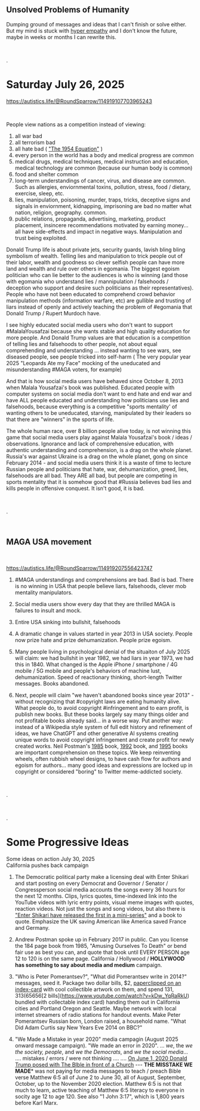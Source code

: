 ## Unsolved Problems of Humanity

Dumping ground of messages and ideas that I can't finish or solve either. But my mind is stuck with [hyper empathy](https://www.shu.ac.uk/news/all-articles/latest-news/autism-and-hyper-empathy-study) and I don't know the future, maybe in weeks or months I can rewrite this.

&nbsp;

.

# Saturday July 26, 2025

https://autistics.life/@RoundSparrow/114919107703965243

&nbsp;

People view nations as a competition instead of viewing:

1. all war bad
2. all terrorism bad
3. all hate bad ( ["The 1954 Equation"](../Quotes_Pile/Martin_Luther_King_Jr_quotes0.md) )
4. every person in the world has a body and medical progress are common
5. medical drugs, medical techniques, medical instruction and education, medical technology are common (because our human body is common)
6. food and shelter common
7. long-term understandings of cancer, virus, and disease are common. Such as allergies, enviornmental toxins, pollution, stress, food / dietary, exercise, sleep, etc.
8. lies, manipulation, poisoning, murder, traps, tricks, deceptive signs and signals in enviornment, kidnapping, imprisoning are bad no matter what nation, religion, geography. common.
9. public relations, propaganda, advertising, marketing, product placement, insincere recommendations motivated by earning money... all have side-effects and impact in negative ways. Manipulation and trust being exploited.

Donald Trump life is about private jets, security guards, lavish bling bling symbolism of wealth.  Telling lies and manipulation to trick people out of their labor, wealth and goodness so clever selfish people can have more land and wealth and rule over others in egomania. The biggest egoism politician who can lie better to the audiences is who is winning (and those with egomania who understand lies / mannipulation / falsehoods / deception who support and desire such politicians as their representatives). People who have not been educated to comprehend crowd behavior manipulation methods (information warfare, etc) are gullible and trusting of liars instead of openly and actively teaching the problem of #egomania that Donald Trump / Rupert Murdoch have.

I see highly educated social media users who don't want to support #MalalaYousafzai because she wants stable and high quality education for more people. And Donald Trump values are that education is a competition of telling lies and falsehoods to other people, not about equal comprehending and understanding ... instead wanting to see wars, see diseased people, see people tricked into self-harm ( The very popular year 2025 "Leopards Ate my Face" mocking of the uneducated and misunderstanding #MAGA voters, for example)

And that is how social media users have behaved since October 8, 2013 when Malala Yousafzai's book was published. Educated people with computer systems on social media don't want to end hate and end war and have ALL people educated and understanding how politicians use lies and falsehoods, because everything is a competitive "sports mentality' of wanting others to be uneducated, starving, manipulated by their leaders so that there are "winners" in the sports of life.

The whole human race, over 8 billion people alive today, is not winning this game that social media users play against Malala Yousafzai's book / ideas / observations. Ignorance and lack of comprehensive education, with authentic understanding and comprehension, is a drag on the whole planet. Russia's war against Ukraine is a drag on the whole planet, gong on since February 2014 - and social media users think it is a waste of time to lecture Russian people and politicians that hate, war, dehumanization, greed, lies, falsehoods are all bad. They ARE all bad, but people are competing in sports mentality that it is somehow good that #Russia believes bad lies and kills people in offensive conquest. It isn't good, it is bad.


&nbsp;

.

&nbsp;

## MAGA USA movement

&nbsp;

https://autistics.life/@RoundSparrow/114919207556423747

1. #MAGA understandings and comprehensions are bad. Bad is bad. There is no winning in USA that people believe liars, falsehoods, clever mob mentality manipulators.

2. Social media users show every day that they are thrilled MAGA is failures to insult and mock.

3. Entire USA sinking into bullshit, falsehoods

4. A dramatic change in values started in year 2013 in USA society. People now prize hate and prize dehumanization. People prize egoism.

5. Many people living in psychological denial of the situaiton of July 2025 will claim: we had bullshit in year 1982, we had liars in year 1973, we had this in 1840. What changed is the Apple iPhone / smartphone / 4G mobile / 5G mobile and people's behaviors of machine lust, dehumanization. Speed of reactionary thinking, short-length Twitter messages. Books abandoned.

6. Next, people will claim "we haven't abandoned books since year 2013" - without recognizing that #copyright laws are eating humanity alive. What people do, to avoid copyright #infringement and to earn profit, is publish new books. But these books largely say many things older and not profitable books already said... in a worse way. Put another way: instead of a Wikipedia style system of full edit history and refinement of ideas, we have ChatGPT and other generative AI systems creating unique words to avoid copyright infringement and create profit for newly created works.  Neil Postman's [1985](https://www.goodreads.com/work/quotes/2337731-amusing-ourselves-to-death-public-discourse-in-the-age-of-show-business) book, [1992](https://www.goodreads.com/work/quotes/1511641-technopoly-the-surrender-of-culture-to-technology) book, and [1995](https://www.goodreads.com/work/quotes/508006-the-end-of-education-redefining-the-value-of-school) books are important comprehension on these topics. We keep reinventing wheels, often rubbish wheel designs, to have cash flow for authors and egoism for authors... many good ideas and expressions are locked up in copyright or considered "boring" to Twitter meme-addicted society.

&nbsp;

.

&nbsp;

.

# Some Progressive Ideas

Some ideas on action July 30, 2025    
California pushes back campaign   

1. The Democratic political party make a licensing deal with Enter Shikari and start posting on every Democrat and Governor / Senator / Congressperson social media accounts the songs every 36 hours for the next 12 months. Clips, lyrics quotes, time-indexed link into the YouTube videos with lyric entry points, visual meme images with quotes, reaction videos. Not just the songs and song videos, but also there is ["Enter Shikari have released the first in a mini-series"](https://www.entershikari.com/posts/a-film-on-possibility?srsltid=AfmBOooZ1m6A85a8F7b4XVNwel8MXHe9LSipmTxNkbbaCHNmLip0dhdZ) and a book to quote. Emphasize the UK saving American like America saved France and Germany.

2. Andrew Postman spoke up in February 2017 in public. Can you license the 184 page book from 1985, "Amusing Ourselves To Death" or bend fair use as best you can, and quote that book until EVERY PERSON age 12 to 120 is on the same page. California / Hollywood / **HOLLYWOOD has something to say about media and medium** campaign.

3. "Who is Peter Pomerantsev?", "What did Pomerantsev write in 2014?" messages, seed it. Package two dollar bills, $2, [paperclipped on an index-card](https://en.wikipedia.org/wiki/Index_card) with cool collectible artwork on them, and spend $131,313 (65656 [$2 bills](https://www.youtube.com/watch?v=kDw_YqRaRkU) bundled with collectable index card) handing them out in California cities and Portland Oregon and Seattle. Maybe network with local internet streamers of radio stations for handout events. Make Peter Pomerantsev Russian born, London raised, a household name. "What Did Adam Curtis say New Years Eve 2014 on BBC?"

4. "We Made a Mistake in year 2020" media campagin (August 2025 onward message campaign). "We made an error in 2020".  ... *we*, the *we the society, people*, and *we the Democrats*, and *we the social media*... .... mistakes / errors / were not thinking .... .... [On June 1, 2020 Donald Trump posed with The BIble in front of a Church](https://en.wikipedia.org/wiki/Donald_Trump_photo_op_at_St._John%27s_Church) --- **THE MISSTAKE WE MADE*** was not paying for media messages to teach / preach Bible verse Matthew 6:5 all of June 2 to June 30, all of August, September, October, up to the November 2020 election. Matthew 6:5 is not that much to learn, active teaching of Matthew 6:5 literacy to everyone in socity age 12 to age 120. See also "1 John 3:17", which is 1,800 years before Karl Marx.
